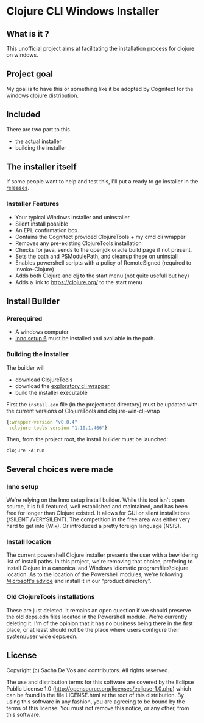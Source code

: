 # Clojure CLI Windows Installer
## What is it ?
This unofficial project aims at facilitating the installation process for clojure on windows. 
## Project goal
My goal is to have this or something like it be adopted by Cognitect for the windows clojure distribution.
## Included
There are two part to this. 
- the actual installer
- building the installer
## The installer itself
If some people want to help and test this, I'll put a ready to go installer in the [releases](https://github.com/cark/Clojure-CLI-Windows-Installer/releases).
### Installer Features
- Your typical Windows installer and uninstaller
- Silent install possible
- An EPL confirmation box.
- Contains the Cognitect provided ClojureTools + my cmd cli wrapper
- Removes any pre-existing ClojureTools installation
- Checks for java, sends to the openjdk oracle build page if not present.
- Sets the path and PSModulePath, and cleanup these on uninstall
- Enables powershell scripts with a policy of RemoteSigned (required to Invoke-Clojure)
- Adds both Clojure and clj to the start menu (not quite usefull but hey)
- Adds a link to https://clojure.org/ to the start menu
## Install Builder
### Prerequired
- A windows computer
- [Inno setup 6](http://www.jrsoftware.org/isdl.php) must be installed and available in the path.
### Building the installer
The builder will
- download ClojureTools
- download the [exploratory cli wrapper](https://github.com/cark/clojure-win-cli-wrap)
- build the installer executable

First the `install.edn` file (in the project root directory) must be updated with the current versions of ClojureTools and clojure-win-cli-wrap
```clojure
{:wrapper-version "v0.0.4"
 :clojure-tools-version "1.10.1.466"}
```

Then, from the project root, the install builder must be launched:
```
clojure -A:run
```
## Several choices were made 
### Inno setup
We're relying on the Inno setup install builder. While this tool isn't open source, it is full featured, well established and maintained, and has been free for longer than Clojure existed. It allows for GUI or silent installations (/SILENT /VERYSILENT).
The competition in the free area was either very hard to get into (Wix). Or introduced a pretty foreign language (NSIS).
### Install location
The current powershell Clojure installer presents the user with a bewildering list of install paths. In this project, we're removing that choice, prefering to install Clojure in a canonical and Windows idiomatic programfiles\clojure location.
As to the location of the Powershell modules, we're following [Microsoft's advice](https://docs.microsoft.com/en-us/powershell/developer/module/installing-a-powershell-module#installing-modules-in-a-product-directory) and install it in our "product directory".
### Old ClojureTools installations
These are just deleted. It remains an open question if we should preserve the old deps.edn files located in the Powershell module.
We're currently deleting it. I'm of the opinion that it has no business being there in the first place, or at least should not
be the place where users configure their system/user wide deps.edn.
## License
Copyright (c) Sacha De Vos and contributors. All rights reserved.

The use and distribution terms for this software are covered by the Eclipse Public License 1.0 (http://opensource.org/licenses/eclipse-1.0.php) which can be found in the file LICENSE.html at the root of this distribution. By using this software in any fashion, you are agreeing to be bound by the terms of this license. You must not remove this notice, or any other, from this software.

